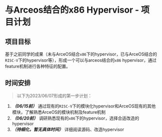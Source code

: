 # 与Arceos结合的x86 Hypervisor - 项目计划

## 项目目标

基于之前同学的成果（未与ArceOS结合`x86`下的hypervisor，已与ArceOS结合的`RISC-V`下的hypervisor等），形成一个可以与arceos结合的`x86` hypervisor，通过feature机制进行各种特征的配置。

## 时间安排

> 以下为2023/06/07形成的第一步计划：

1. ***（06/15前）*** 通过现有的`RISC-V`下的模块化hypervisor和ArceOS现有的其他模块，了解熟悉ArceOS的模块机制及feature机制
2. ***（06/20前）*** 调研熟悉现有的`x86`下的hypervisor，选择合适改造的hypervisor
3. ***（待细化，暂无具体时间）*** 详细阅读源码、改造hypervisor
